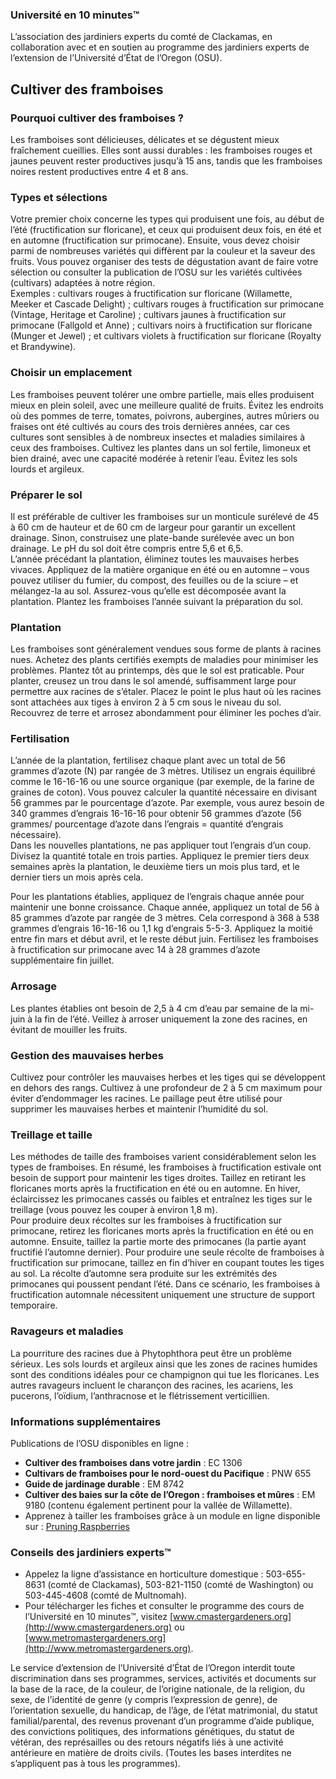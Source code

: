 ### Université en 10 minutes™  
L’association des jardiniers experts du comté de Clackamas, en collaboration avec et en soutien au programme des jardiniers experts de l’extension de l’Université d’État de l’Oregon (OSU).  

## Cultiver des framboises  

### Pourquoi cultiver des framboises ?  
Les framboises sont délicieuses, délicates et se dégustent mieux fraîchement cueillies. Elles sont aussi durables : les framboises rouges et jaunes peuvent rester productives jusqu’à 15 ans, tandis que les framboises noires restent productives entre 4 et 8 ans.  

### Types et sélections  
Votre premier choix concerne les types qui produisent une fois, au début de l’été (fructification sur floricane), et ceux qui produisent deux fois, en été et en automne (fructification sur primocane). Ensuite, vous devez choisir parmi de nombreuses variétés qui diffèrent par la couleur et la saveur des fruits. Vous pouvez organiser des tests de dégustation avant de faire votre sélection ou consulter la publication de l’OSU sur les variétés cultivées (cultivars) adaptées à notre région.  
Exemples : cultivars rouges à fructification sur floricane (Willamette, Meeker et Cascade Delight) ; cultivars rouges à fructification sur primocane (Vintage, Heritage et Caroline) ; cultivars jaunes à fructification sur primocane (Fallgold et Anne) ; cultivars noirs à fructification sur floricane (Munger et Jewel) ; et cultivars violets à fructification sur floricane (Royalty et Brandywine).  

### Choisir un emplacement  
Les framboises peuvent tolérer une ombre partielle, mais elles produisent mieux en plein soleil, avec une meilleure qualité de fruits. Évitez les endroits où des pommes de terre, tomates, poivrons, aubergines, autres mûriers ou fraises ont été cultivés au cours des trois dernières années, car ces cultures sont sensibles à de nombreux insectes et maladies similaires à ceux des framboises. Cultivez les plantes dans un sol fertile, limoneux et bien drainé, avec une capacité modérée à retenir l’eau. Évitez les sols lourds et argileux.  

### Préparer le sol  
Il est préférable de cultiver les framboises sur un monticule surélevé de 45 à 60 cm de hauteur et de 60 cm de largeur pour garantir un excellent drainage. Sinon, construisez une plate-bande surélevée avec un bon drainage. Le pH du sol doit être compris entre 5,6 et 6,5.  
L’année précédant la plantation, éliminez toutes les mauvaises herbes vivaces. Appliquez de la matière organique en été ou en automne – vous pouvez utiliser du fumier, du compost, des feuilles ou de la sciure – et mélangez-la au sol. Assurez-vous qu’elle est décomposée avant la plantation. Plantez les framboises l’année suivant la préparation du sol.  

### Plantation  
Les framboises sont généralement vendues sous forme de plants à racines nues. Achetez des plants certifiés exempts de maladies pour minimiser les problèmes. Plantez tôt au printemps, dès que le sol est praticable. Pour planter, creusez un trou dans le sol amendé, suffisamment large pour permettre aux racines de s’étaler. Placez le point le plus haut où les racines sont attachées aux tiges à environ 2 à 5 cm sous le niveau du sol. Recouvrez de terre et arrosez abondamment pour éliminer les poches d’air.  

### Fertilisation  
L’année de la plantation, fertilisez chaque plant avec un total de 56 grammes d’azote (N) par rangée de 3 mètres. Utilisez un engrais équilibré comme le 16-16-16 ou une source organique (par exemple, de la farine de graines de coton). Vous pouvez calculer la quantité nécessaire en divisant 56 grammes par le pourcentage d’azote. Par exemple, vous aurez besoin de 340 grammes d’engrais 16-16-16 pour obtenir 56 grammes d’azote (56 grammes/ pourcentage d’azote dans l’engrais = quantité d’engrais nécessaire).  
Dans les nouvelles plantations, ne pas appliquer tout l’engrais d’un coup. Divisez la quantité totale en trois parties. Appliquez le premier tiers deux semaines après la plantation, le deuxième tiers un mois plus tard, et le dernier tiers un mois après cela.  

Pour les plantations établies, appliquez de l’engrais chaque année pour maintenir une bonne croissance. Chaque année, appliquez un total de 56 à 85 grammes d’azote par rangée de 3 mètres. Cela correspond à 368 à 538 grammes d’engrais 16-16-16 ou 1,1 kg d’engrais 5-5-3. Appliquez la moitié entre fin mars et début avril, et le reste début juin. Fertilisez les framboises à fructification sur primocane avec 14 à 28 grammes d’azote supplémentaire fin juillet.  

### Arrosage  
Les plantes établies ont besoin de 2,5 à 4 cm d’eau par semaine de la mi-juin à la fin de l’été. Veillez à arroser uniquement la zone des racines, en évitant de mouiller les fruits.  

### Gestion des mauvaises herbes  
Cultivez pour contrôler les mauvaises herbes et les tiges qui se développent en dehors des rangs. Cultivez à une profondeur de 2 à 5 cm maximum pour éviter d’endommager les racines. Le paillage peut être utilisé pour supprimer les mauvaises herbes et maintenir l’humidité du sol.  

### Treillage et taille  
Les méthodes de taille des framboises varient considérablement selon les types de framboises. En résumé, les framboises à fructification estivale ont besoin de support pour maintenir les tiges droites. Taillez en retirant les floricanes morts après la fructification en été ou en automne. En hiver, éclaircissez les primocanes cassés ou faibles et entraînez les tiges sur le treillage (vous pouvez les couper à environ 1,8 m).  
Pour produire deux récoltes sur les framboises à fructification sur primocane, retirez les floricanes morts après la fructification en été ou en automne. Ensuite, taillez la partie morte des primocanes (la partie ayant fructifié l’automne dernier). Pour produire une seule récolte de framboises à fructification sur primocane, taillez en fin d’hiver en coupant toutes les tiges au sol. La récolte d’automne sera produite sur les extrémités des primocanes qui poussent pendant l’été. Dans ce scénario, les framboises à fructification automnale nécessitent uniquement une structure de support temporaire.  

### Ravageurs et maladies  
La pourriture des racines due à Phytophthora peut être un problème sérieux. Les sols lourds et argileux ainsi que les zones de racines humides sont des conditions idéales pour ce champignon qui tue les floricanes. Les autres ravageurs incluent le charançon des racines, les acariens, les pucerons, l’oïdium, l’anthracnose et le flétrissement verticillien.  

### Informations supplémentaires  
Publications de l’OSU disponibles en ligne :  
- **Cultiver des framboises dans votre jardin** : EC 1306  
- **Cultivars de framboises pour le nord-ouest du Pacifique** : PNW 655  
- **Guide de jardinage durable** : EM 8742  
- **Cultiver des baies sur la côte de l’Oregon : framboises et mûres** : EM 9180 (contenu également pertinent pour la vallée de Willamette).  
- Apprenez à tailler les framboises grâce à un module en ligne disponible sur : [Pruning Raspberries](https://workspace.oregonstate.edu/course/pruning-raspberries?hsLang=en)  

### Conseils des jardiniers experts™  
- Appelez la ligne d’assistance en horticulture domestique : 503-655-8631 (comté de Clackamas), 503-821-1150 (comté de Washington) ou 503-445-4608 (comté de Multnomah).  
- Pour télécharger les fiches et consulter le programme des cours de l’Université en 10 minutes™, visitez [www.cmastergardeners.org](http://www.cmastergardeners.org) ou [www.metromastergardeners.org](http://www.metromastergardeners.org).  

Le service d’extension de l’Université d’État de l’Oregon interdit toute discrimination dans ses programmes, services, activités et documents sur la base de la race, de la couleur, de l’origine nationale, de la religion, du sexe, de l’identité de genre (y compris l’expression de genre), de l’orientation sexuelle, du handicap, de l’âge, de l’état matrimonial, du statut familial/parental, des revenus provenant d’un programme d’aide publique, des convictions politiques, des informations génétiques, du statut de vétéran, des représailles ou des retours négatifs liés à une activité antérieure en matière de droits civils. (Toutes les bases interdites ne s’appliquent pas à tous les programmes).